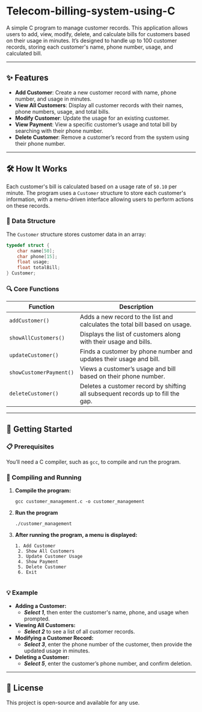 # Telecom-billing-system-using-C

A simple C program to manage customer records. This application allows users to add, view, modify, delete, and calculate bills for customers based on their usage in minutes. It’s designed to handle up to 100 customer records, storing each customer's name, phone number, usage, and calculated bill.


---


## ✨ Features

- **Add Customer**: Create a new customer record with name, phone number, and usage in minutes.
- **View All Customers**: Display all customer records with their names, phone numbers, usage, and total bills.
- **Modify Customer**: Update the usage for an existing customer.
- **View Payment**: View a specific customer’s usage and total bill by searching with their phone number.
- **Delete Customer**: Remove a customer’s record from the system using their phone number.


---


## 🛠️ How It Works

Each customer's bill is calculated based on a usage rate of `$0.10` per minute. The program uses a `Customer` structure to store each customer's information, with a menu-driven interface allowing users to perform actions on these records.


### 📂 Data Structure

The `Customer` structure stores customer data in an array:

```c
typedef struct {
    char name[50];
    char phone[15];
    float usage;
    float totalBill;
} Customer;
```


### 🔍 Core Functions

| Function                  | Description                                                                  |
|---------------------------|------------------------------------------------------------------------------|
| `addCustomer()`           | Adds a new record to the list and calculates the total bill based on usage. |
| `showAllCustomers()`      | Displays the list of customers along with their usage and bills.            |
| `updateCustomer()`        | Finds a customer by phone number and updates their usage and bill.          |
| `showCustomerPayment()`   | Views a customer’s usage and bill based on their phone number.              |
| `deleteCustomer()`        | Deletes a customer record by shifting all subsequent records up to fill the gap. |


---


## 🚀 Getting Started


### 📋 Prerequisites

You’ll need a C compiler, such as `gcc`, to compile and run the program.


### 📂 Compiling and Running

1. **Compile the program:**
   ```
   gcc customer_management.c -o customer_management
   
2. **Run the program**
   ```
   ./customer_management
   
3. **After running the program, a menu is displayed:**
   ```
   1. Add Customer
    2. Show All Customers
    3. Update Customer Usage
    4. Show Payment
    5. Delete Customer
    6. Exit


### 💡 Example
- **Adding a Customer:**
    - ***Select 1***, then enter the customer's name, phone, and usage when prompted.
- **Viewing All Customers:**
    - ***Select 2*** to see a list of all customer records.
- **Modifying a Customer Record:**
    - ***Select 3***, enter the phone number of the customer, then provide the updated usage in minutes.
- **Deleting a Customer:**
    - ***Select 5***, enter the customer’s phone number, and confirm deletion.

---

## 📜 License
This project is open-source and available for any use.
